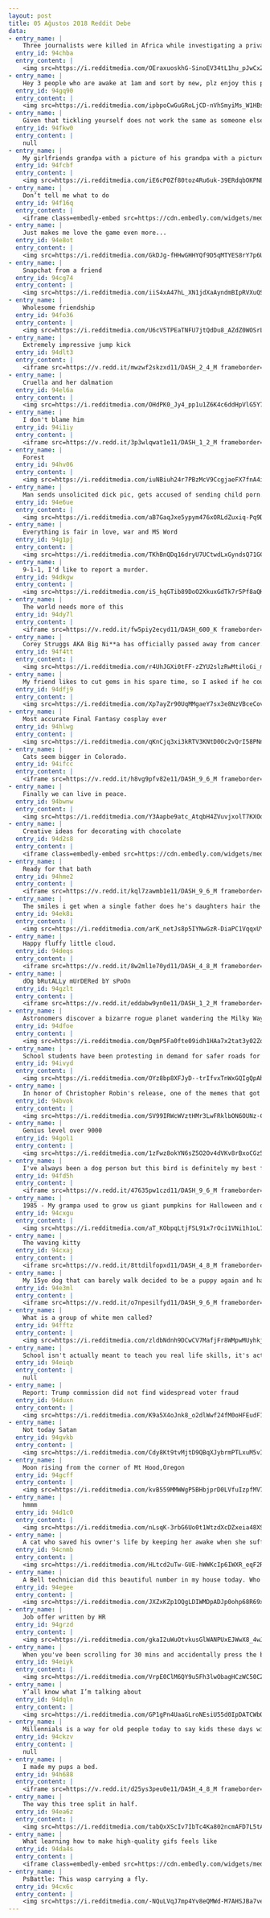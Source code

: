 ```yaml
---
layout: post
title: 05 Ağustos 2018 Reddit Debe
data:
- entry_name: |
    Three journalists were killed in Africa while investigating a private military business owned by the man behind Russia’s troll army
  entry_id: 94chba
  entry_content: |
    <img src=https://i.redditmedia.com/OEraxuoskhG-SinoEV34tL1hu_pJwCxZgJaIkHNcmD4.jpg?s=3929b499a2d9088cd584f2bd229a9c9a frameborder=0>
- entry_name: |
    Hey 3 people who are awake at 1am and sort by new, plz enjoy this photo of my cat. She usually doesn’t pose, but I thought she looked cute in this shot. 10/10 best kitty.
  entry_id: 94gq90
  entry_content: |
    <img src=https://i.redditmedia.com/ipbpoCwGuGRoLjCD-nVhSmyiMs_W1HBspdi8F_9Fxls.jpg?s=04e32f5d5fd4ed799f8e8c610c91a859 frameborder=0>
- entry_name: |
    Given that tickling yourself does not work the same as someone else tickling you, we really lucked out with masturbation.
  entry_id: 94fkw0
  entry_content: |
    null
- entry_name: |
    My girlfriends grandpa with a picture of his grandpa with a picture of his grandpa.
  entry_id: 94fcbf
  entry_content: |
    <img src=https://i.redditmedia.com/iE6cP0Zf80toz4Ru6uk-39ERdqbOKPNEhkh7M-CDh38.jpg?s=124f6d9ad716e7df5190831e950e61f0 frameborder=0>
- entry_name: |
    Don’t tell me what to do
  entry_id: 94f16q
  entry_content: |
    <iframe class=embedly-embed src=https://cdn.embedly.com/widgets/media.html?src=https%3A%2F%2Fgfycat.com%2Fifr%2FColorfulGrayBadger&url=https%3A%2F%2Fgfycat.com%2FColorfulGrayBadger&image=https%3A%2F%2Fthumbs.gfycat.com%2FColorfulGrayBadger-size_restricted.gif&key=522baf40bd3911e08d854040d3dc5c07&type=text%2Fhtml&schema=gfycat width=400 height=400 scrolling=no frameborder=0 allow=autoplay; fullscreen allowfullscreen=true></iframe>
- entry_name: |
    Just makes me love the game even more...
  entry_id: 94e8ot
  entry_content: |
    <img src=https://i.redditmedia.com/GkDJg-fHHwGHHYQf9D5qMTYES8rY7p6U19Ow_fzmsnc.jpg?s=55702ba3f2e7f1c6568ff53c1efe111d frameborder=0>
- entry_name: |
    Snapchat from a friend
  entry_id: 94cg74
  entry_content: |
    <img src=https://i.redditmedia.com/iiS4xA47hL_XN1jdXaAyndmBIpRVXuQSv40ZfiPXjls.jpg?s=d28991ecf12d5d7d415a4cb43670b1ac frameborder=0>
- entry_name: |
    Wholesome friendship
  entry_id: 94fo36
  entry_content: |
    <img src=https://i.redditmedia.com/U6cV5TPEaTNFU7jtQdDu8_AZdZ0WOSrLGecV9O2nFmU.png?s=55c60762c5ab6622069c8ce07c4b0cc4 frameborder=0>
- entry_name: |
    Extremely impressive jump kick
  entry_id: 94dlt3
  entry_content: |
    <iframe src=https://v.redd.it/mwzwf2skzxd11/DASH_2_4_M frameborder=0></iframe>
- entry_name: |
    Cruella and her dalmation
  entry_id: 94el6a
  entry_content: |
    <img src=https://i.redditmedia.com/OHdPK0_Jy4_pp1u1Z6K4c6ddHpVlG5Y7qOYlqvFBVtc.jpg?s=b7f74dd75f7da680b412811b324939da frameborder=0>
- entry_name: |
    I don't blame him
  entry_id: 94i1iy
  entry_content: |
    <iframe src=https://v.redd.it/3p3wlqwat1e11/DASH_1_2_M frameborder=0></iframe>
- entry_name: |
    Forest
  entry_id: 94hv06
  entry_content: |
    <img src=https://i.redditmedia.com/iuNBiuh24r7PBzMcV9CcgjaeFX7fnA4iU4ahdddpOkk.jpg?s=19deec2af2a85da2cceff864520d61a9 frameborder=0>
- entry_name: |
    Man sends unsolicited dick pic, gets accused of sending child porn.
  entry_id: 94e6ue
  entry_content: |
    <img src=https://i.redditmedia.com/aB7GaqJxe5ypym476xORLdZuxiq-Pq9Dcf31wE0BHf4.jpg?s=20ae1b3711bc35200004369a41ce2bc8 frameborder=0>
- entry_name: |
    Everything is fair in love, war and MS Word
  entry_id: 94g1pj
  entry_content: |
    <img src=https://i.redditmedia.com/TKhBnQDq16dryU7UCtwdLxGyndsQ71GCgjMDrSp93I0.jpg?s=2864bb84902e00ebfd2cf61d23fe8f9b frameborder=0>
- entry_name: |
    9-1-1, I'd like to report a murder.
  entry_id: 94dkgw
  entry_content: |
    <img src=https://i.redditmedia.com/iS_hqGTib89DoO2XkuxGdTk7r5Pf8aQKJc4N4aRkLzg.png?s=1d226988ee7a4bc1767e8a6747123d1d frameborder=0>
- entry_name: |
    The world needs more of this
  entry_id: 94dy7l
  entry_content: |
    <iframe src=https://v.redd.it/fw5piy2ecyd11/DASH_600_K frameborder=0></iframe>
- entry_name: |
    Corey Struggs AKA Big Ni**a has officially passed away from cancer. One final F for our man
  entry_id: 94f4tt
  entry_content: |
    <img src=https://i.redditmedia.com/r4UhJGXi0tFF-zZYU2slzRwMtiloGi_mIQ0YWSYiXgI.jpg?s=ef1c343d408587784656647388b1447c frameborder=0>
- entry_name: |
    My friend likes to cut gems in his spare time, so I asked if he could try his hand at a Triforce. What do you guys think?
  entry_id: 94dfj9
  entry_content: |
    <img src=https://i.redditmedia.com/Xp7ayZr90UqMMgaeY7sx3e8NzVBceCov9n48iK5KwUc.png?s=62be05b02c386f129de2d6360999f8d0 frameborder=0>
- entry_name: |
    Most accurate Final Fantasy cosplay ever
  entry_id: 94hlwg
  entry_content: |
    <img src=https://i.redditmedia.com/qKnCjq3xi3kRTV3KNtD0Oc2vQrI58PNnMsLR7EgTvTU.jpg?s=7900cf14aad73b9eb3c2350e239e9caa frameborder=0>
- entry_name: |
    Cats seem bigger in Colorado.
  entry_id: 94ifcc
  entry_content: |
    <iframe src=https://v.redd.it/h8vg9pfv82e11/DASH_9_6_M frameborder=0></iframe>
- entry_name: |
    Finally we can live in peace.
  entry_id: 94bwnw
  entry_content: |
    <img src=https://i.redditmedia.com/Y3Aapbe9atc_AtqbH4ZVuvjxolT7KXOqZpmaJHRD9i0.jpg?s=224cd50cb3b26a39fd54608e47d5f88d frameborder=0>
- entry_name: |
    Creative ideas for decorating with chocolate
  entry_id: 94d2s8
  entry_content: |
    <iframe class=embedly-embed src=https://cdn.embedly.com/widgets/media.html?src=https%3A%2F%2Fgfycat.com%2Fifr%2FUnderstatedSillyBighornsheep&url=https%3A%2F%2Fgfycat.com%2FUnderstatedSillyBighornsheep&image=https%3A%2F%2Fthumbs.gfycat.com%2FUnderstatedSillyBighornsheep-size_restricted.gif&key=522baf40bd3911e08d854040d3dc5c07&type=text%2Fhtml&schema=gfycat width=600 height=600 scrolling=no frameborder=0 allow=autoplay; fullscreen allowfullscreen=true></iframe>
- entry_name: |
    Ready for that bath
  entry_id: 94hme2
  entry_content: |
    <iframe src=https://v.redd.it/kql7zawmb1e11/DASH_9_6_M frameborder=0></iframe>
- entry_name: |
    The smiles i get when a single father does he's daughters hair the way she wanted it 😍
  entry_id: 94ek8i
  entry_content: |
    <img src=https://i.redditmedia.com/arK_netJs8p5IYNwGzR-DiaPC1VqqxUYT-km_5a4h08.jpg?s=81b129fa1fa1fad7fff569123e30265d frameborder=0>
- entry_name: |
    Happy fluffy little cloud.
  entry_id: 94deqs
  entry_content: |
    <iframe src=https://v.redd.it/8w2ml1e70yd11/DASH_4_8_M frameborder=0></iframe>
- entry_name: |
    dOg bRutALLy mUrDERed bY sPoOn
  entry_id: 94gzlt
  entry_content: |
    <iframe src=https://v.redd.it/eddabw9yn0e11/DASH_1_2_M frameborder=0></iframe>
- entry_name: |
    Astronomers discover a bizarre rogue planet wandering the Milky Way. The free-range planet, which is nearly 13 times the mass of Jupiter and does not orbit a star, also displays stunningly bright auroras that are generated by a magnetic field 4 million times stronger than Earth's.
  entry_id: 94dfoe
  entry_content: |
    <img src=https://i.redditmedia.com/DqmP5Fa0fte09idh1HAa7x2tat3y02ZdO3lnjRJ3mcg.jpg?s=2f3e604b5bf76dee9f0309c487081303 frameborder=0>
- entry_name: |
    School students have been protesting in demand for safer roads for 7 days in Bangladesh. Today, they were outnumbered and attacked by the student wing of the Bangladeshi government.
  entry_id: 94ivyd
  entry_content: |
    <img src=https://i.redditmedia.com/OYz8bp8XFJyD--trIfvxTnWxGQIgQpAhGoOoq38DrrI.jpg?s=57f3aa21ccc6a0c073681595b3e10d30 frameborder=0>
- entry_name: |
    In honor of Christopher Robin's release, one of the memes that got it banned in China.
  entry_id: 94bvok
  entry_content: |
    <img src=https://i.redditmedia.com/SV99IRWcWVztHMr3LwFRklbON6OUNz-Cpeugv0LXfLU.jpg?s=8bab1fc6b63f723573b79a094ac2201d frameborder=0>
- entry_name: |
    Genius level over 9000
  entry_id: 94gol1
  entry_content: |
    <img src=https://i.redditmedia.com/1zFwz8okYN6sZ5O2Ov4dVKv8rBxoCGz5k1KTn28LIik.jpg?s=7946fc2ecc8a5635536f679e1d18f54a frameborder=0>
- entry_name: |
    I've always been a dog person but this bird is definitely my best friend
  entry_id: 94fd5h
  entry_content: |
    <iframe src=https://v.redd.it/47635pw1czd11/DASH_9_6_M frameborder=0></iframe>
- entry_name: |
    1985 - My grampa used to grow us giant pumpkins for Halloween and drive them 4hrs to where we lived, so we always had the most epic jack-o-lanterns
  entry_id: 94cxgu
  entry_content: |
    <img src=https://i.redditmedia.com/aT_KObpqLtjFSL91x7rOci1VNi1h1oL7pAPp4RTMpuM.jpg?s=b2e70e623e84270175e4b6048d7a4ff0 frameborder=0>
- entry_name: |
    The waving kitty
  entry_id: 94cxaj
  entry_content: |
    <iframe src=https://v.redd.it/8ttdilfopxd11/DASH_4_8_M frameborder=0></iframe>
- entry_name: |
    My 15yo dog that can barely walk decided to be a puppy again and have Zoomies today.
  entry_id: 94e3ml
  entry_content: |
    <iframe src=https://v.redd.it/o7npesilfyd11/DASH_9_6_M frameborder=0></iframe>
- entry_name: |
    What is a group of white men called?
  entry_id: 94fftz
  entry_content: |
    <img src=https://i.redditmedia.com/zldbNdnh9DCwCV7MafjFr8WMpwMUyhkj5UL9iXUJvIg.jpg?s=46573b9ec4cef2396561a75b39b67fb6 frameborder=0>
- entry_name: |
    School isn't actually meant to teach you real life skills, it's actually meant to get you used to waking up early and going to a boring and miserable job every day.
  entry_id: 94eiqb
  entry_content: |
    null
- entry_name: |
    Report: Trump commission did not find widespread voter fraud
  entry_id: 94duxn
  entry_content: |
    <img src=https://i.redditmedia.com/K9a5X4oJnk8_o2dlWwf24fM0oHFEudF16sF4LLH1RGU.jpg?s=fda00eea4c216237a07ac15dfe054ca8 frameborder=0>
- entry_name: |
    Not today Satan
  entry_id: 94gvkb
  entry_content: |
    <img src=https://i.redditmedia.com/Cdy8Kt9tvMjtD9QBqXJybrmPTLxuM5vI2EtJ-LyXk_4.jpg?s=312447bdf166ff7617c0b8eccd99c034 frameborder=0>
- entry_name: |
    Moon rising from the corner of Mt Hood,Oregon
  entry_id: 94gcff
  entry_content: |
    <img src=https://i.redditmedia.com/kvB559MMWWgP5BHbjprD0LVfuIzpfMV7hLjkRr7gx2g.jpg?s=fa08ab5f73ad46bb49c844358d030c68 frameborder=0>
- entry_name: |
    hmmm
  entry_id: 94d1c0
  entry_content: |
    <img src=https://i.redditmedia.com/nLsqK-3rbG6Uo0t1WtzdXcDZxeia48XSuhhEr49P9kE.jpg?s=d40f4fe6004264e3975c8d237c748f09 frameborder=0>
- entry_name: |
    A cat who saved his owner's life by keeping her awake when she suffered a blood clot is given a posthumous award
  entry_id: 94cnmb
  entry_content: |
    <img src=https://i.redditmedia.com/HLtcd2uTw-GUE-hWWKcIp6IWXR_eqF2RvWcur3ECx-0.jpg?s=96cd54f7aae200a77e2cf4b2223c710e frameborder=0>
- entry_name: |
    A Bell technician did this beautiful number in my house today. Who knew that “in home fibre” meant THROUGH MY DRAINAGE PIPE.
  entry_id: 94egee
  entry_content: |
    <img src=https://i.redditmedia.com/JXZxKZp1OQgLDIWMDpADJp0ohp68R69xPbGwDAHOIkM.jpg?s=cf4489cb4cbdb1a71c758fac984cb8a5 frameborder=0>
- entry_name: |
    Job offer written by HR
  entry_id: 94grzd
  entry_content: |
    <img src=https://i.redditmedia.com/gkaI2uWuOtvkusGlWANPUxEJWwX8_4wJ3Iyq-9_9S4E.jpg?s=7c76366e6229c2707fc03e7891aa5e75 frameborder=0>
- entry_name: |
    When you've been scrolling for 30 mins and accidentally press the back button
  entry_id: 94eiyk
  entry_content: |
    <img src=https://i.redditmedia.com/VrpE0ClM6QY9u5Fh3lwObagHCzWC50CZuhrrpQfPTbk.gif?fm=jpg&s=405647584b301067509e5aadd40c3411 frameborder=0>
- entry_name: |
    Y’all know what I’m talking about
  entry_id: 94dqln
  entry_content: |
    <img src=https://i.redditmedia.com/GP1gPn4UaaGLroNEsiU55d0IpDATCWbOa3QnX3opOK4.jpg?s=a9e872e3e206ca0bcceb12b1e973f8df frameborder=0>
- entry_name: |
    Millennials is a way for old people today to say kids these days without sounding like their cringy, grumpy old people from the past who kept saying kids these days
  entry_id: 94ckzv
  entry_content: |
    null
- entry_name: |
    I made my pups a bed.
  entry_id: 94h688
  entry_content: |
    <iframe src=https://v.redd.it/d25ys3peu0e11/DASH_4_8_M frameborder=0></iframe>
- entry_name: |
    The way this tree split in half.
  entry_id: 94ea6z
  entry_content: |
    <img src=https://i.redditmedia.com/tabQxXScIv7IbTc4Ka802ncmAFD7L5tASqpdOfnjaM8.jpg?s=a624207eb4809be81a413144b71f84e2 frameborder=0>
- entry_name: |
    What learning how to make high-quality gifs feels like
  entry_id: 94da4s
  entry_content: |
    <iframe class=embedly-embed src=https://cdn.embedly.com/widgets/media.html?src=https%3A%2F%2Fgfycat.com%2Fifr%2FGorgeousWelldocumentedKomododragon&url=https%3A%2F%2Fgfycat.com%2FGorgeousWelldocumentedKomododragon&image=https%3A%2F%2Fthumbs.gfycat.com%2FGorgeousWelldocumentedKomododragon-size_restricted.gif&key=2aa3c4d5f3de4f5b9120b660ad850dc9&type=text%2Fhtml&schema=gfycat width=600 height=338 scrolling=no frameborder=0 allow=autoplay; fullscreen allowfullscreen=true></iframe>
- entry_name: |
    PsBattle: This wasp carrying a fly.
  entry_id: 94cx6c
  entry_content: |
    <img src=https://i.redditmedia.com/-NQuLVqJ7mp4Yv8eQMWd-M7AHSJBa7veEle-azi6LOc.jpg?s=51ee58b448b2eceb3f76478eba3d15bf frameborder=0>
---
```

